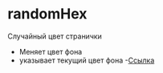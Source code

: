 # randomHex
Случайный цвет странички 

- Меняет цвет фона
- указывает текущий цвет фона
-[Ссылка](https://pravcom.github.io/randomHex/)
